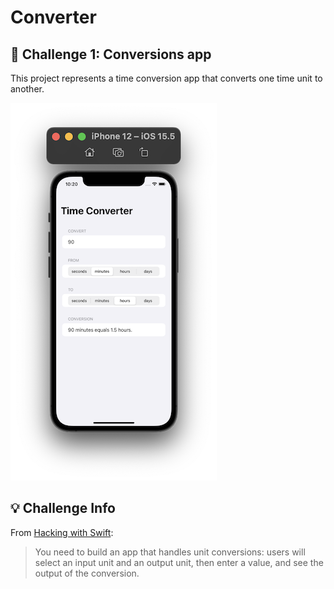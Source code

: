 # Converter
## 📌 Challenge 1: Conversions app

This project represents a time conversion app that converts one time unit to another.

![image1](https://github.com/laurakciic/100-days-of-SwiftUI/blob/master/Challenge1_Conversions/Challenge1_Conversions/gitAssets/regular.png)
    
## 💡 Challenge Info

From [Hacking with Swift](https://www.hackingwithswift.com/100/swiftui/19):
> You need to build an app that handles unit conversions: users will select an input unit and an output unit, then enter a value, and see the output of the conversion.             
  
